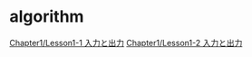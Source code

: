 # algorithm
[Chapter1/Lesson1-1 入力と出力](./Chapter1/Lesson1-1)
[Chapter1/Lesson1-2 入力と出力](./Chapter1/Lesson1-2)
